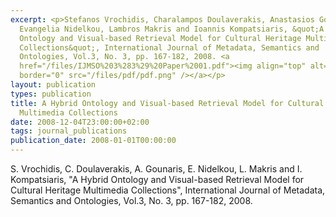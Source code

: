 ```yaml
---
excerpt: <p>Stefanos Vrochidis, Charalampos Doulaverakis, Anastasios Gounaris,
  Evangelia Nidelkou, Lambros Makris and Ioannis Kompatsiaris, &quot;A Hybrid
  Ontology and Visual-based Retrieval Model for Cultural Heritage Multimedia
  Collections&quot;, International Journal of Metadata, Semantics and
  Ontologies, Vol.3, No. 3, pp. 167-182, 2008. <a
  href="/files/IJMSO%203%283%29%20Paper%2001.pdf"><img align="top" alt=""
  border="0" src="/files/pdf/pdf.png" /></a></p>
layout: publication
types: publication
title: A Hybrid Ontology and Visual-based Retrieval Model for Cultural Heritage
  Multimedia Collections
date: 2008-12-04T23:00:00+02:00
tags: journal_publications
publication_date: 2008-01-01T00:00:00
---
```

<p>S. Vrochidis, C. Doulaverakis, A. Gounaris, E. Nidelkou, L. Makris and I. Kompatsiaris, &quot;A Hybrid Ontology and Visual-based Retrieval Model for Cultural Heritage Multimedia Collections&quot;, International Journal of Metadata, Semantics and Ontologies, Vol.3, No. 3, pp. 167-182, 2008. <a href="/files/IJMSO%203%283%29%20Paper%2001.pdf"><img align="top" alt="" border="0" src="/files/pdf/pdf.png" /></a></p>